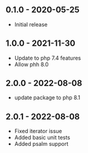 ## 0.1.0 - 2020-05-25
* Initial release

## 1.0.0 - 2021-11-30
* Update to php 7.4 features
* Allow phh 8.0

## 2.0.0 - 2022-08-08
* update package to php 8.1

## 2.0.1 - 2022-08-08
* Fixed iterator issue
* Added basic unit tests
* Added psalm support
